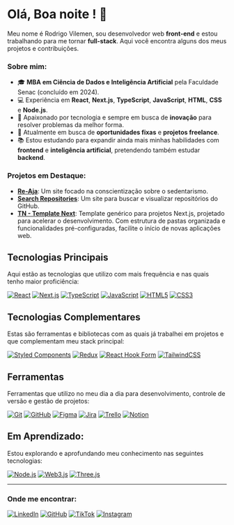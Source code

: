 # Olá, <!-- start-greeting --> Boa noite <!-- end-greeting -->! 👋

Meu nome é Rodrigo Vilemen, sou desenvolvedor web **front-end** e estou trabalhando para me tornar **full-stack**. Aqui você encontra alguns dos meus projetos e contribuições.

### Sobre mim:

- 🎓 **MBA em Ciência de Dados e Inteligência Artificial** pela Faculdade Senac (concluído em 2024).
- 💻 Experiência em **React**, **Next.js**, **TypeScript**, **JavaScript**, **HTML**, **CSS** e **Node.js**.
- 🚀 Apaixonado por tecnologia e sempre em busca de **inovação** para resolver problemas da melhor forma.
- 🔎 Atualmente em busca de **oportunidades fixas** e **projetos freelance**.
- 📚 Estou estudando para expandir ainda mais minhas habilidades com **frontend** e **inteligência artificial**, pretendendo também estudar **backend**.

### Projetos em Destaque:

- **[Re-Aja](https://github.com/r-vilemen/re-aja)**: Um site focado na conscientização sobre o sedentarismo.
- **[Search Repositories](https://github.com/r-vilemen/search-repositories)**: Um site para buscar e visualizar repositórios do GitHub.
- **[TN - Template Next](https://github.com/r-vilemen/template-next)**: Template genérico para projetos Next.js, projetado para acelerar o desenvolvimento. Com estrutura de pastas organizada e funcionalidades pré-configuradas, facilite o início de novas aplicações web.

## Tecnologias Principais

Aqui estão as tecnologias que utilizo com mais frequência e nas quais tenho maior proficiência:

[![React](https://img.shields.io/badge/React-20232A?style=for-the-badge&logo=react&logoColor=61DAFB)](https://reactjs.org/)
[![Next.js](https://img.shields.io/badge/Next.js-000000?style=for-the-badge&logo=nextdotjs&logoColor=white)](https://nextjs.org/)
[![TypeScript](https://img.shields.io/badge/TypeScript-007ACC?style=for-the-badge&logo=typescript&logoColor=white)](https://www.typescriptlang.org/)
[![JavaScript](https://img.shields.io/badge/JavaScript-323330?style=for-the-badge&logo=javascript&logoColor=F7DF1E)](https://developer.mozilla.org/en-US/docs/Web/JavaScript)
[![HTML5](https://img.shields.io/badge/HTML5-E34F26?style=for-the-badge&logo=html5&logoColor=white)](https://developer.mozilla.org/en-US/docs/Web/HTML)
[![CSS3](https://img.shields.io/badge/CSS3-1572B6?style=for-the-badge&logo=css3&logoColor=white)](https://developer.mozilla.org/en-US/docs/Web/CSS)

## Tecnologias Complementares

Estas são ferramentas e bibliotecas com as quais já trabalhei em projetos e que complementam meu stack principal:

[![Styled Components](https://img.shields.io/badge/Styled%20Components-DB7093?style=for-the-badge&logo=styled-components&logoColor=white)](https://styled-components.com/)
[![Redux](https://img.shields.io/badge/Redux-764ABC?style=for-the-badge&logo=redux&logoColor=white)](https://redux.js.org/)
[![React Hook Form](https://img.shields.io/badge/React%20Hook%20Form-EC3D39?style=for-the-badge&logo=react-hook-form&logoColor=white)](https://react-hook-form.com/)
[![TailwindCSS](https://img.shields.io/badge/TailwindCSS-38B2AC?style=for-the-badge&logo=tailwind-css&logoColor=white)](https://tailwindcss.com/)

## Ferramentas

Ferramentas que utilizo no meu dia a dia para desenvolvimento, controle de versão e gestão de projetos:

[![Git](https://img.shields.io/badge/Git-F05032?style=for-the-badge&logo=git&logoColor=white)](https://git-scm.com/)
[![GitHub](https://img.shields.io/badge/GitHub-181717?style=for-the-badge&logo=github&logoColor=white)](https://github.com/)
[![Figma](https://img.shields.io/badge/Figma-F24E1E?style=for-the-badge&logo=figma&logoColor=white)](https://www.figma.com/)
[![Jira](https://img.shields.io/badge/Jira-0052CC?style=for-the-badge&logo=jira&logoColor=white)](https://www.atlassian.com/software/jira)
[![Trello](https://img.shields.io/badge/Trello-0052CC?style=for-the-badge&logo=trello&logoColor=white)](https://trello.com/)
[![Notion](https://img.shields.io/badge/Notion-000000?style=for-the-badge&logo=notion&logoColor=white)](https://www.notion.so/)

## Em Aprendizado:

Estou explorando e aprofundando meu conhecimento nas seguintes tecnologias:

[![Node.js](https://img.shields.io/badge/Node.js-339933?style=for-the-badge&logo=nodedotjs&logoColor=white)](https://nodejs.org/)
[![Web3.js](https://img.shields.io/badge/Web3.js-F16822?style=for-the-badge&logo=web3.js&logoColor=white)](https://web3js.readthedocs.io/)
[![Three.js](https://img.shields.io/badge/Three.js-000000?style=for-the-badge&logo=three.js&logoColor=white)](https://threejs.org/)

---

### Onde me encontrar:

[![LinkedIn](https://img.shields.io/badge/LinkedIn-blue?style=for-the-badge&logo=linkedin)](https://www.linkedin.com/in/rodrigo-vilemen/)
[![GitHub](https://img.shields.io/badge/GitHub-black?style=for-the-badge&logo=github)](https://github.com/r-vilemen)
[![TikTok](https://img.shields.io/badge/TikTok-000000?style=for-the-badge&logo=tiktok&logoColor=white)](https://www.tiktok.com/@rvacode)
[![Instagram](https://img.shields.io/badge/Instagram-E4405F?style=for-the-badge&logo=instagram&logoColor=white)](https://www.instagram.com/rvacode)
